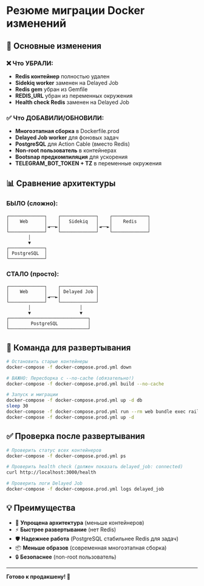 # Резюме миграции Docker изменений

## 🎯 Основные изменения

### ❌ Что УБРАЛИ:
- **Redis контейнер** полностью удален
- **Sidekiq worker** заменен на Delayed Job  
- **Redis gem** убран из Gemfile
- **REDIS_URL** убран из переменных окружения
- **Health check Redis** заменен на Delayed Job

### ✅ Что ДОБАВИЛИ/ОБНОВИЛИ:
- **Многоэтапная сборка** в Dockerfile.prod
- **Delayed Job worker** для фоновых задач
- **PostgreSQL** для Action Cable (вместо Redis)
- **Non-root пользователь** в контейнерах
- **Bootsnap предкомпиляция** для ускорения
- **TELEGRAM_BOT_TOKEN + TZ** в переменные окружения

## 📊 Сравнение архитектуры

### БЫЛО (сложно):
```
┌─────────────┐    ┌─────────────┐    ┌─────────────┐
│    Web      │    │   Sidekiq   │    │    Redis    │
│             │◄──►│             │◄──►│             │
└─────────────┘    └─────────────┘    └─────────────┘
        │                                    
        ▼                                    
┌─────────────┐                            
│ PostgreSQL  │                            
└─────────────┘                            
```

### СТАЛО (просто):
```
┌─────────────┐    ┌─────────────┐
│    Web      │    │ Delayed Job │
│             │◄──►│             │
└─────────────┘    └─────────────┘
        │                  │
        ▼                  ▼
┌─────────────────────────────┐
│        PostgreSQL           │
└─────────────────────────────┘
```

## 🚀 Команда для развертывания

```bash
# Остановить старые контейнеры
docker-compose -f docker-compose.prod.yml down

# ВАЖНО: Пересборка с --no-cache (обязательно!)
docker-compose -f docker-compose.prod.yml build --no-cache

# Запуск и миграции
docker-compose -f docker-compose.prod.yml up -d db
sleep 30
docker-compose -f docker-compose.prod.yml run --rm web bundle exec rails db:migrate
docker-compose -f docker-compose.prod.yml up -d
```

## ✅ Проверка после развертывания

```bash
# Проверить статус всех контейнеров
docker-compose -f docker-compose.prod.yml ps

# Проверить health check (должен показать delayed_job: connected)
curl http://localhost:3000/health

# Проверить логи Delayed Job
docker-compose -f docker-compose.prod.yml logs delayed_job
```

## 💡 Преимущества

- 🔧 **Упрощена архитектура** (меньше контейнеров)
- ⚡ **Быстрее развертывание** (нет Redis)
- 🛡️ **Надежнее работа** (PostgreSQL стабильнее Redis для задач)
- 📦 **Меньше образов** (современная многоэтапная сборка)
- 🔒 **Безопаснее** (non-root пользователь)

---
**Готово к продакшену! 🎉** 